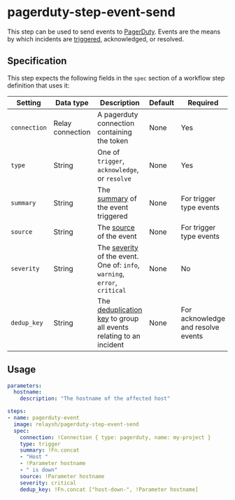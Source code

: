 # pagerduty-step-event-send

This step can be used to send events to [PagerDuty](http://pagerduty.com/). Events are the means by which incidents are [triggered](https://support.pagerduty.com/docs/incidents), acknowledged, or resolved.

## Specification

This step expects the following fields in the `spec` section of a workflow step definition that uses it:

| Setting      | Data type        | Description                                                                                                                                                                     | Default | Required                           |
|--------------|------------------|---------------------------------------------------------------------------------------------------------------------------------------------------------------------------------|---------|------------------------------------|
| `connection` | Relay connection | A pagerduty connection containing the token                                                                                                                                     | None    | Yes                                |
| `type`       | String           | One of `trigger`, `acknowledge`, or `resolve`                                                                                                                                   | None    | Yes                                |
| `summary`    | String           | The [summary](https://developer.pagerduty.com/docs/events-api-v2/overview/#pagerduty-common-event-format-pd-cef) of the event triggered                                         | None    | For trigger type events            |
| `source`     | String           | The [source](https://developer.pagerduty.com/docs/events-api-v2/overview/#pagerduty-common-event-format-pd-cef) of the event                                                    | None    | For trigger type events            |
| `severity`   | String           | The [severity](https://developer.pagerduty.com/docs/events-api-v2/overview/#pagerduty-common-event-format-pd-cef) of the event. One of: `info`, `warning`, `error`, `critical` | None    | No                                 |
| `dedup_key`  | String           | The [deduplication key](https://support.pagerduty.com/docs/event-management) to group all events relating to an incident                                                        | None    | For acknowledge and resolve events |

## Usage

```yaml
parameters:
  hostname:
    description: "The hostname of the affected host"

steps:
- name: pagerduty-event
  image: relaysh/pagerduty-step-event-send
  spec:
    connection: !Connection { type: pagerduty, name: my-project }
    type: trigger
    summary: !Fn.concat
    - "Host "
    - !Parameter hostname
    - " is down"
    source: !Parameter hostname
    severity: critical
    dedup_key: !Fn.concat ["host-down-", !Parameter hostname]
```
